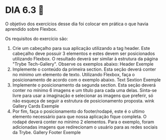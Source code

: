 # DIA 6.3 🚀

O objetivo dos exercícios desse dia foi colocar em prática o que havia aprendido sobre Flexbox.

Os requisitos do exercício são:

1. Crie um cabeçalho para sua aplicação utilizando a tag header. Este cabeçalho deve possuir 3 elementos e estes devem ser posicionados utilizando Flexbox. O resultado deverá ser similar à estrutura da página "Trybe Tech-Gallery". Observe os exemplos abaixo: Header Exemple
2. Implemente o conteúdo da primeira section. Esta seção deverá conter no mínimo um elemento de texto. Utilizando Flexbox, faça o posicionamento de acordo com o exemplo abaixo. Text Sextion Exemple
3. Implemente o posicionamento da segunda section. Esta seção deverá conter no mínimo 6 imagens e um título para cada uma delas. Sinta-se livre para usar a imaginação e selecionar as imagens que preferir, só não esqueça de seguir a estrutura de posicionamento proposta. wink Gallery Cards Exemple
4. Por fim, faça o posicionamento do footer/rodapé, este é o ultimo elemento necessário para que nossa aplicação fique completa. O rodapé deverá conter no mínimo 2 elementos. Para o exemplo, foram adicionadas imagens que redirecionam o usuário para as redes sociais da Trybe. Gallery Footer Exemple
